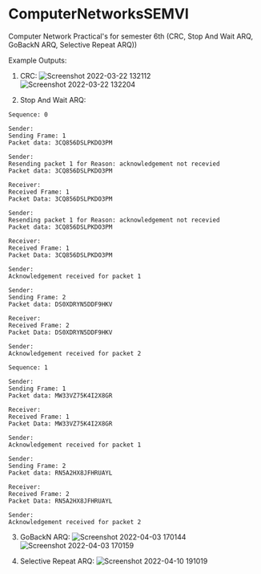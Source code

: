 # ComputerNetworksSEMVI
Computer Network Practical's for semester 6th (CRC, Stop And Wait ARQ, GoBackN ARQ, Selective Repeat ARQ))  

Example Outputs:

1. CRC:
![Screenshot 2022-03-22 132112](https://user-images.githubusercontent.com/48746746/162683580-3ea24456-23d4-43d0-81d5-b91cf1aa7b7b.png)
![Screenshot 2022-03-22 132204](https://user-images.githubusercontent.com/48746746/162683601-a2a6a86f-dd58-4134-9beb-4e02f74f2b9f.png)

2. Stop And Wait ARQ:
```
Sequence: 0

Sender:
Sending Frame: 1
Packet data: 3CQ856DSLPKDO3PM

Sender:
Resending packet 1 for Reason: acknowledgement not recevied
Packet data: 3CQ856DSLPKDO3PM

Receiver:
Received Frame: 1
Packet Data: 3CQ856DSLPKDO3PM

Sender:
Resending packet 1 for Reason: acknowledgement not recevied
Packet data: 3CQ856DSLPKDO3PM

Receiver:
Received Frame: 1
Packet Data: 3CQ856DSLPKDO3PM

Sender:
Acknowledgement received for packet 1

Sender:
Sending Frame: 2
Packet data: DS0XDRYN5DDF9HKV

Receiver:
Received Frame: 2
Packet Data: DS0XDRYN5DDF9HKV

Sender:
Acknowledgement received for packet 2

Sequence: 1

Sender:
Sending Frame: 1
Packet data: MW33VZ75K4I2X8GR

Receiver:
Received Frame: 1
Packet Data: MW33VZ75K4I2X8GR

Sender:
Acknowledgement received for packet 1

Sender:
Sending Frame: 2
Packet data: RN5A2HX8JFHRUAYL

Receiver:
Received Frame: 2
Packet Data: RN5A2HX8JFHRUAYL

Sender:
Acknowledgement received for packet 2
```

3. GoBackN ARQ:
![Screenshot 2022-04-03 170144](https://user-images.githubusercontent.com/48746746/162683933-10c3362c-aa38-416e-ad80-40fd01e97685.png)
![Screenshot 2022-04-03 170159](https://user-images.githubusercontent.com/48746746/162683937-9eb94760-26c9-45cf-aee8-c685a9acdf28.png)

4. Selective Repeat ARQ:
![Screenshot 2022-04-10 191019](https://user-images.githubusercontent.com/48746746/162684101-f81f2290-7fc1-43d1-8c06-cd4b676c71bd.png)
